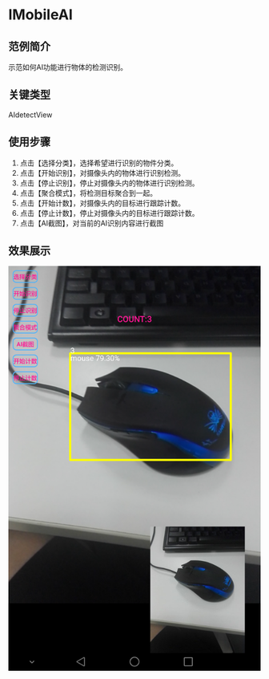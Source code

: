 # IMobileAI

## 范例简介
示范如何AI功能进行物体的检测识别。


## 关键类型
AIdetectView
	

## 使用步骤

1. 点击【选择分类】，选择希望进行识别的物件分类。
2. 点击【开始识别】，对摄像头内的物体进行识别检测。
3. 点击【停止识别】，停止对摄像头内的物体进行识别检测。
4. 点击【聚合模式】，将检测目标聚合到一起。
5. 点击【开始计数】，对摄像头内的目标进行跟踪计数。
6. 点击【停止计数】，停止对摄像头内的目标进行跟踪计数。
7. 点击【AI截图】，对当前的AI识别内容进行截图

## 效果展示

![image](IMobileAI.png)
